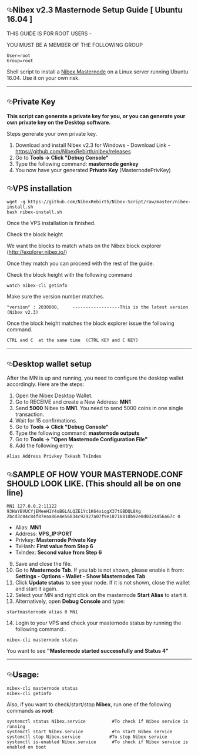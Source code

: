<article class="markdown-body entry-content" itemprop="text"><p><a target="_blank" rel="noopener noreferrer" href="https://camo.githubusercontent.com/7b31b628ecbc45dd5739a3b56bf579e40183aa82/68747470733a2f2f63646e2e646973636f72646170702e636f6d2f6174746163686d656e74732f3436303830333834353631343836323333372f3436323130353739343439383738393337362f4e696265782e706e67"><img src="https://camo.githubusercontent.com/7b31b628ecbc45dd5739a3b56bf579e40183aa82/68747470733a2f2f63646e2e646973636f72646170702e636f6d2f6174746163686d656e74732f3436303830333834353631343836323333372f3436323130353739343439383738393337362f4e696265782e706e67" alt="" data-canonical-src="https://cdn.discordapp.com/attachments/460803845614862337/462105794498789376/Nibex.png" style="max-width:100%;"></a></p>
<h1><a id="user-content-nibex-v23-masternode-setup-guide--ubuntu-1604-" class="anchor" aria-hidden="true" href="#nibex-v23-masternode-setup-guide--ubuntu-1604-"><svg class="octicon octicon-link" viewBox="0 0 16 16" version="1.1" width="16" height="16" aria-hidden="true"><path fill-rule="evenodd" d="M4 9h1v1H4c-1.5 0-3-1.69-3-3.5S2.55 3 4 3h4c1.45 0 3 1.69 3 3.5 0 1.41-.91 2.72-2 3.25V8.59c.58-.45 1-1.27 1-2.09C10 5.22 8.98 4 8 4H4c-.98 0-2 1.22-2 2.5S3 9 4 9zm9-3h-1v1h1c1 0 2 1.22 2 2.5S13.98 12 13 12H9c-.98 0-2-1.22-2-2.5 0-.83.42-1.64 1-2.09V6.25c-1.09.53-2 1.84-2 3.25C6 11.31 7.55 13 9 13h4c1.45 0 3-1.69 3-3.5S14.5 6 13 6z"></path></svg></a>Nibex v2.3 Masternode Setup Guide [ Ubuntu 16.04 ]</h1>
<p>THIS GUIDE IS FOR ROOT USERS -</p>
<p>YOU MUST BE A MEMBER OF THE FOLLOWING GROUP</p>
<pre><code>User=root
Group=root
</code></pre>
<p>Shell script to install a <a href="https://www.nibex.io/" rel="nofollow">Nibex Masternode</a> on a Linux server running Ubuntu 16.04. Use it on your own risk.</p>
<hr>
<h2><a id="user-content-private-key" class="anchor" aria-hidden="true" href="#private-key"><svg class="octicon octicon-link" viewBox="0 0 16 16" version="1.1" width="16" height="16" aria-hidden="true"><path fill-rule="evenodd" d="M4 9h1v1H4c-1.5 0-3-1.69-3-3.5S2.55 3 4 3h4c1.45 0 3 1.69 3 3.5 0 1.41-.91 2.72-2 3.25V8.59c.58-.45 1-1.27 1-2.09C10 5.22 8.98 4 8 4H4c-.98 0-2 1.22-2 2.5S3 9 4 9zm9-3h-1v1h1c1 0 2 1.22 2 2.5S13.98 12 13 12H9c-.98 0-2-1.22-2-2.5 0-.83.42-1.64 1-2.09V6.25c-1.09.53-2 1.84-2 3.25C6 11.31 7.55 13 9 13h4c1.45 0 3-1.69 3-3.5S14.5 6 13 6z"></path></svg></a>Private Key</h2>
<p><strong>This script can generate a private key for you, or you can generate your own private key on the Desktop software.</strong></p>
<p>Steps generate your own private key.</p>
<ol>
<li>Download and install Nibex v2.3 for Windows -   Download Link  - <a href="https://github.com/NibexRebirth/nibex/releases">https://github.com/NibexRebirth/nibex/releases</a></li>
<li>Go to <strong>Tools -&gt; Click "Debug Console"</strong></li>
<li>Type the following command: <strong>masternode genkey</strong></li>
<li>You now have your generated <strong>Private Key</strong>  (MasternodePrivKey)</li>
</ol>
<h2><a id="user-content-vps-installation" class="anchor" aria-hidden="true" href="#vps-installation"><svg class="octicon octicon-link" viewBox="0 0 16 16" version="1.1" width="16" height="16" aria-hidden="true"><path fill-rule="evenodd" d="M4 9h1v1H4c-1.5 0-3-1.69-3-3.5S2.55 3 4 3h4c1.45 0 3 1.69 3 3.5 0 1.41-.91 2.72-2 3.25V8.59c.58-.45 1-1.27 1-2.09C10 5.22 8.98 4 8 4H4c-.98 0-2 1.22-2 2.5S3 9 4 9zm9-3h-1v1h1c1 0 2 1.22 2 2.5S13.98 12 13 12H9c-.98 0-2-1.22-2-2.5 0-.83.42-1.64 1-2.09V6.25c-1.09.53-2 1.84-2 3.25C6 11.31 7.55 13 9 13h4c1.45 0 3-1.69 3-3.5S14.5 6 13 6z"></path></svg></a>VPS installation</h2>
<pre><code>wget -q https://github.com/NibexRebirth/Nibex-Script/raw/master/nibex-install.sh
bash nibex-install.sh
</code></pre>
<p>Once the VPS installation is finished.</p>
<p>Check the block height</p>
<p>We want the blocks to match whats on the Nibex block explorer (<a href="http://explorer.nibex.io/" rel="nofollow">http://explorer.nibex.io/</a>)</p>
<p>Once they match you can proceed with the rest of the guide.</p>
<p>Check the block height with the following command</p>
<pre><code>watch nibex-cli getinfo
</code></pre>
<p>Make sure the version number matches.</p>
<pre><code>"version" : 2030000,     ------------------This is the latest version (Nibex v2.3)
</code></pre>
<p>Once the block height matches the block explorer issue the following command.</p>
<pre><code>CTRL and C  at the same time  (CTRL KEY and C KEY)
</code></pre>
<hr>
<h2><a id="user-content-desktop-wallet-setup" class="anchor" aria-hidden="true" href="#desktop-wallet-setup"><svg class="octicon octicon-link" viewBox="0 0 16 16" version="1.1" width="16" height="16" aria-hidden="true"><path fill-rule="evenodd" d="M4 9h1v1H4c-1.5 0-3-1.69-3-3.5S2.55 3 4 3h4c1.45 0 3 1.69 3 3.5 0 1.41-.91 2.72-2 3.25V8.59c.58-.45 1-1.27 1-2.09C10 5.22 8.98 4 8 4H4c-.98 0-2 1.22-2 2.5S3 9 4 9zm9-3h-1v1h1c1 0 2 1.22 2 2.5S13.98 12 13 12H9c-.98 0-2-1.22-2-2.5 0-.83.42-1.64 1-2.09V6.25c-1.09.53-2 1.84-2 3.25C6 11.31 7.55 13 9 13h4c1.45 0 3-1.69 3-3.5S14.5 6 13 6z"></path></svg></a>Desktop wallet setup</h2>
<p>After the MN is up and running, you need to configure the desktop wallet accordingly. Here are the steps:</p>
<ol>
<li>Open the Nibex Desktop Wallet.</li>
<li>Go to RECEIVE and create a New Address: <strong>MN1</strong></li>
<li>Send <strong>5000</strong> Nibex to <strong>MN1</strong>. You need to send 5000 coins in one single transaction.</li>
<li>Wait for 15 confirmations.</li>
<li>Go to <strong>Tools -&gt; Click "Debug Console"</strong></li>
<li>Type the following command: <strong>masternode outputs</strong></li>
<li>Go to  <strong>Tools -&gt; "Open Masternode Configuration File"</strong></li>
<li>Add the following entry:</li>
</ol>
<pre><code>Alias Address Privkey TxHash TxIndex
</code></pre>
<h2><a id="user-content-sample-of-how-your-masternodeconf-should-look-like--this-should-all-be-on-one-line" class="anchor" aria-hidden="true" href="#sample-of-how-your-masternodeconf-should-look-like--this-should-all-be-on-one-line"><svg class="octicon octicon-link" viewBox="0 0 16 16" version="1.1" width="16" height="16" aria-hidden="true"><path fill-rule="evenodd" d="M4 9h1v1H4c-1.5 0-3-1.69-3-3.5S2.55 3 4 3h4c1.45 0 3 1.69 3 3.5 0 1.41-.91 2.72-2 3.25V8.59c.58-.45 1-1.27 1-2.09C10 5.22 8.98 4 8 4H4c-.98 0-2 1.22-2 2.5S3 9 4 9zm9-3h-1v1h1c1 0 2 1.22 2 2.5S13.98 12 13 12H9c-.98 0-2-1.22-2-2.5 0-.83.42-1.64 1-2.09V6.25c-1.09.53-2 1.84-2 3.25C6 11.31 7.55 13 9 13h4c1.45 0 3-1.69 3-3.5S14.5 6 13 6z"></path></svg></a>SAMPLE OF HOW YOUR MASTERNODE.CONF SHOULD LOOK LIKE.  (This should all be on one line)</h2>
<pre><code>MN1 127.0.0.2:11122 93HaYBVUCYjEMeeH1Y4sBGLALQZE1Yc1K64xiqgX37tGBDQL8Xg 2bcd3c84c84f87eaa86e4e56834c92927a07f9e18718810b92e0d0324456a67c 0
</code></pre>
<ul>
<li>Alias: <strong>MN1</strong></li>
<li>Address: <strong>VPS_IP:PORT</strong></li>
<li>Privkey: <strong>Masternode Private Key</strong></li>
<li>TxHash: <strong>First value from Step 6</strong></li>
<li>TxIndex:  <strong>Second value from Step 6</strong></li>
</ul>
<ol start="9">
<li>Save and close the file.</li>
<li>Go to <strong>Masternode Tab</strong>.
If you tab is not shown, please enable it from: <strong>Settings - Options - Wallet - Show Masternodes Tab</strong></li>
<li>Click <strong>Update status</strong> to see your node. If it is not shown, close the wallet and start it again.</li>
<li>Select your MN and right click on the masternode <strong>Start Alias</strong> to start it.</li>
<li>Alternatively, open <strong>Debug Console</strong> and type:</li>
</ol>
<pre><code>startmasternode alias 0 MN1 
</code></pre>
<ol start="14">
<li>Login to your VPS and check your masternode status by running the following command:.</li>
</ol>
<pre><code>nibex-cli masternode status
</code></pre>
<p>You want to see <strong>"Masternode started successfully and Status 4"</strong></p>
<hr>
<h2><a id="user-content-usage" class="anchor" aria-hidden="true" href="#usage"><svg class="octicon octicon-link" viewBox="0 0 16 16" version="1.1" width="16" height="16" aria-hidden="true"><path fill-rule="evenodd" d="M4 9h1v1H4c-1.5 0-3-1.69-3-3.5S2.55 3 4 3h4c1.45 0 3 1.69 3 3.5 0 1.41-.91 2.72-2 3.25V8.59c.58-.45 1-1.27 1-2.09C10 5.22 8.98 4 8 4H4c-.98 0-2 1.22-2 2.5S3 9 4 9zm9-3h-1v1h1c1 0 2 1.22 2 2.5S13.98 12 13 12H9c-.98 0-2-1.22-2-2.5 0-.83.42-1.64 1-2.09V6.25c-1.09.53-2 1.84-2 3.25C6 11.31 7.55 13 9 13h4c1.45 0 3-1.69 3-3.5S14.5 6 13 6z"></path></svg></a>Usage:</h2>
<pre><code>nibex-cli masternode status  
nibex-cli getinfo
</code></pre>
<p>Also, if you want to check/start/stop <strong>Nibex</strong>, run one of the following commands as <strong>root</strong>:</p>
<pre><code>systemctl status Nibex.service          #To check if Nibex service is running  
systemctl start Nibex.service           #To start Nibex service  
systemctl stop Nibex.service           #To stop Nibex service  
systemctl is-enabled Nibex.service      #To check if Nibex service is enabled on boot  
</code></pre>
</article>
